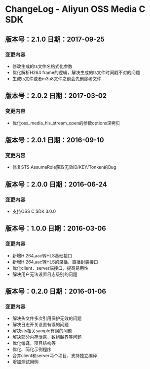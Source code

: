 # ChangeLog - Aliyun OSS Media C SDK

## 版本号：2.1.0 日期：2017-09-25
### 变更内容
- 修改生成的ts文件名格式化参数
- 优化解析H264 frame的逻辑，解决生成的ts文件时间戳不对的问题
- 生成ts文件或者m3u8文件之前会先删除老文件

## 版本号：2.0.2 日期：2017-03-02
### 变更内容
- 优化oss_media_hls_stream_open的参数options深拷贝

## 版本号：2.0.1 日期：2016-09-10
### 变更内容
- 修复STS AssumeRole获取无效ID/KEY/Tonken的Bug

## 版本号：2.0.0 日期：2016-06-24
### 变更内容
- 支持OSS C SDK 3.0.0

## 版本号：1.0.0 日期：2016-03-06
### 变更内容
- 新增H.264,aac转HLS基础接口
- 新增H.264,aac转HLS的录播、直播封装接口
- 优化client，server端接口，提高易用性
- 解决用户无法设置日志级别的问题

## 版本号：0.2.0 日期：2016-01-06
### 变更内容
 - 解决头文件多次引用保护无效的问题
 - 解决日志开关设置有误的问题
 - 解决sts相关sample有误的问题
 - 解决部分内存泄露、数组越界等问题
 - 优化编译，项目结构等
 - 优化、简化示例程序
 - 合并client和server两个项目，支持独立编译
 - 增加测试用例
